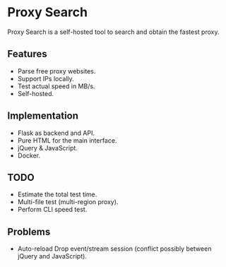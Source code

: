 # Proxy Search

Proxy Search is a self-hosted tool to search and obtain the fastest proxy.

## Features

- Parse free proxy websites.
- Support IPs locally.
- Test actual speed in MB/s.
- Self-hosted.

## Implementation

- Flask as backend and API.
- Pure HTML for the main interface.
- jQuery & JavaScript.
- Docker.

## TODO

- Estimate the total test time.
- Multi-file test (multi-region proxy).
- Perform CLI speed test.

## Problems

- Auto-reload Drop event/stream session (conflict possibly between jQuery and JavaScript).
